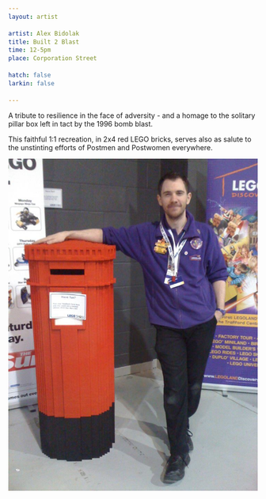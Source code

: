 ```yaml
---
layout: artist

artist: Alex Bidolak
title: Built 2 Blast
time: 12-5pm
place: Corporation Street

hatch: false
larkin: false

---
```


A tribute to resilience in the face of adversity - and a homage to the solitary pillar box left in tact by the 1996 bomb blast.  

This faithful 1:1 recreation, in 2x4 red LEGO bricks, serves also as salute to the unstinting efforts of Postmen and Postwomen everywhere.    

![Built 2 Blast](Bidolak.jpg)
